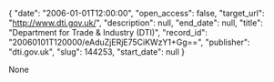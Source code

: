 {
  "date": "2006-01-01T12:00:00", 
  "open_access": false, 
  "target_url": "http://www.dti.gov.uk/", 
  "description": null, 
  "end_date": null, 
  "title": "Department for Trade & Industry (DTI)", 
  "record_id": "20060101T120000/eAduZjERjE75CiKWzY1+Gg==", 
  "publisher": "dti.gov.uk", 
  "slug": 144253, 
  "start_date": null
}

None